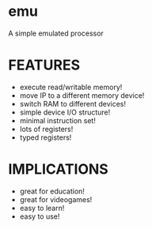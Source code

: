emu
===========================
A simple emulated processor

FEATURES
========
 - execute read/writable memory!
 - move IP to a different memory device!
 - switch RAM to different devices!
 - simple device I/O structure!
 - minimal instruction set!
 - lots of registers!
 - typed registers!

IMPLICATIONS
============
 - great for education!
 - great for videogames!
 - easy to learn!
 - easy to use!
 

 
